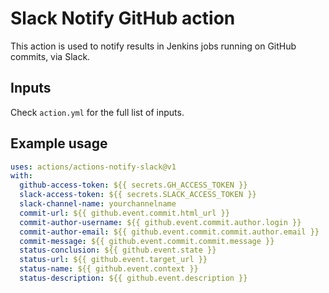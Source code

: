 # Slack Notify GitHub action

This action is used to notify results in Jenkins jobs running on GitHub commits, via Slack.

## Inputs

Check `action.yml` for the full list of inputs.

## Example usage

```yaml
uses: actions/actions-notify-slack@v1
with:
  github-access-token: ${{ secrets.GH_ACCESS_TOKEN }}
  slack-access-token: ${{ secrets.SLACK_ACCESS_TOKEN }}
  slack-channel-name: yourchannelname
  commit-url: ${{ github.event.commit.html_url }}
  commit-author-username: ${{ github.event.commit.author.login }}
  commit-author-email: ${{ github.event.commit.commit.author.email }}
  commit-message: ${{ github.event.commit.commit.message }}
  status-conclusion: ${{ github.event.state }}
  status-url: ${{ github.event.target_url }}
  status-name: ${{ github.event.context }}
  status-description: ${{ github.event.description }}
```